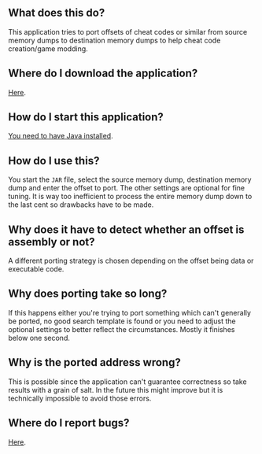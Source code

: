 ## What does this do?
This application tries to port offsets of cheat codes or similar from source memory dumps to destination memory dumps to help cheat code creation/game modding.

## Where do I download the application?
[Here](Universal%20Offset%20Porter.jar?raw=true).

## How do I start this application?
[You need to have Java installed](https://www.youtube.com/watch?v=t58ZrfkI2PM).

## How do I use this?
You start the `JAR` file, select the source memory dump, destination memory dump and enter the offset to port. The other settings are optional for fine tuning. It is way too inefficient to process the entire memory dump down to the last cent so drawbacks have to be made.

## Why does it have to detect whether an offset is assembly or not?
A different porting strategy is chosen depending on the offset being data or executable code.

## Why does porting take so long?
If this happens either you're trying to port something which can't generally be ported, no good search template is found or you need to adjust the optional settings to better reflect the circumstances. Mostly it finishes below one second.

## Why is the ported address wrong?
This is possible since the application can't guarantee correctness so take results with a grain of salt. In the future this might improve but it is technically impossible to avoid those errors.

## Where do I report bugs?
[Here](issues).